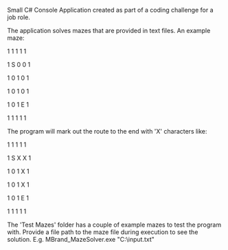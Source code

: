 Small C# Console Application created as part of a coding challenge for a job role.

The application solves mazes that are provided in text files. An example maze:

1 1 1 1 1

1 S 0 0 1

1 0 1 0 1

1 0 1 0 1

1 0 1 E 1

1 1 1 1 1

The program will mark out the route to the end with 'X' characters like:

1 1 1 1 1

1 S X X 1

1 0 1 X 1

1 0 1 X 1

1 0 1 E 1

1 1 1 1 1

The 'Test Mazes' folder has a couple of example mazes to test the program with. Provide a file path to the maze file during execution to see the solution. E.g. MBrand_MazeSolver.exe "C:\input.txt"
